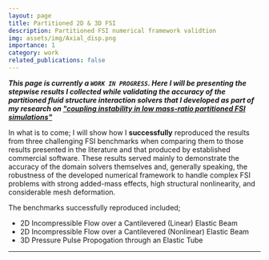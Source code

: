 ```yaml
---
layout: page
title: Partitioned 2D & 3D FSI
description: Partitioned FSI numerical framework validtion
img: assets/img/Axial_disp.png
importance: 1
category: work
related_publications: false
---
```


***This page is currently a `WORK IN PROGRESS`. Here I will be presenting the stepwise results I collected while validating the accuracy of the partitioned fluid structure interaction solvers that I developed as part of my research on ["*coupling  instability in low mass-ratio partitioned FSI simulations*"](https://jtgonzo.github.io/)***

 In what is to come; I will show how I **successfully** reproduced the results from three challenging FSI benchmarks when comparing them to those results presented in the literature and that produced by established commercial software. These results served mainly to demonstrate the accuracy of the domain solvers themselves and, generally speaking, the robustness of the developed numerical framework to handle complex FSI problems with strong added-mass effects, high structural nonlinearity, and considerable mesh deformation. 

The benchmarks successfully reproduced included;
<ul>
    <li> 2D Incompressible Flow over a Cantilevered (Linear) Elastic Beam</li>
    <li> 2D Incompressible Flow over a Cantilevered (Nonlinear) Elastic Beam</li>
    <li> 3D Pressure Pulse Propogation through an Elastic Tube</li>
</ul>

---